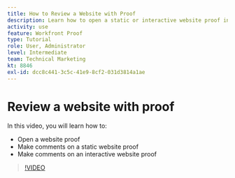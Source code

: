 ```yaml
---
title: How to Review a Website with Proof
description: Learn how to open a static or interactive website proof in [!DNL Adobe Workfront] and make comments.
activity: use
feature: Workfront Proof
type: Tutorial
role: User, Administrator
level: Intermediate
team: Technical Marketing
kt: 8846
exl-id: dcc8c441-3c5c-41e9-8cf2-031d3814a1ae
---
```

# Review a website with proof

In this video, you will learn how to:

* Open a website proof
* Make comments on a static website proof
* Make comments on an interactive website proof

>[!VIDEO](https://video.tv.adobe.com/v/335143/?quality=12)

<!--
## Learn more
* Review an interactive proof
* Review a static proof
-->
